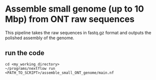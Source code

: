 # Assemble small genome (up to 10 Mbp) from ONT raw sequences
 This pipeline takes the raw sequences in fastq.gz format and outputs the polished assembly of the genome.

## run the code 

```
cd <my_working_directory>
~/programs/nextflow run <PATH_TO_SCRIPT>/assemble_small_ONT_genome/main.nf
```
